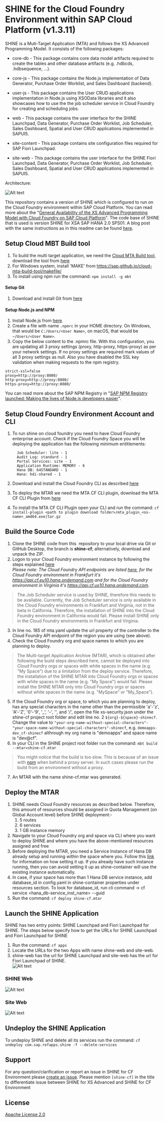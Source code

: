 SHINE for the Cloud Foundry Environment within SAP Cloud Platform (v1.3.11)
===============
SHINE is a Muti-Target Application (MTA) and follows the XS Advanced Programming Model. It consists of the following packages:

- core-db - This package contains core data model artifacts required to create the tables and other database artifacts (e.g. .hdbcds, .hdbsequence, ...).

- core-js - This package contains the Node.js implementation of Data Generator, Purchase Order Worklist, and Sales Dashboard (backend).

- user-js - This package contains the User CRUD applications implementation in Node.js using XSOData libraries and it also showcases how to use the the job scheduler service in Cloud Foundry for creating and scheduling jobs.

- web - This package contains the user interface for the SHINE Launchpad, Data Generator, Purchase Order Worklist, Job Scheduler, Sales Dashboard, Spatial and User CRUD applications implemented in SAPUI5.

- site-content - This package contains site configuration files required for SAP Fiori Launchpad.

- site-web - This package contains the user interface for the SHINE Fiori Launchpad, Data Generator, Purchase Order Worklist, Job Scheduler, Sales Dashboard, Spatial and User CRUD applications implemented in SAPUI5.

Architecture:

![Alt text](./images/SHINE-CF.jpg "Architecture")

This repository contains a version of SHINE which is configured to run on the Cloud Foundry environment within SAP Cloud Platform. You can read more about the "[General Availability of the XS Advanced Programming Model with Cloud Foundry on SAP Cloud Platform](https://blogs.sap.com/2017/05/16/general-availability-of-the-xs-advanced-programming-model-with-cloud-foundry-on-sap-cloud-platform/)". The code base of SHINE that is used is version SHINE for XSA SAP HANA 2.0 SPS01. A blog post with the same instructions as in this readme can be found [here](https://blogs.sap.com/2017/07/10/deploying-shine-on-the-cloud-foundry-environment-within-sap-cloud-platform/).

## Setup Cloud MBT Build tool

1. To build the multi target application, we need the [Cloud MTA Build tool](https://sap.github.io/cloud-mta-build-tool/), download the tool from [here](https://sap.github.io/cloud-mta-build-tool/download/)
2. For Windows system, install 'MAKE' from https://sap.github.io/cloud-mta-build-tool/makefile/
3. To install using npm run the command: `npm install -g mbt`

#### Setup Git
1. Download and install Git from [here](https://git-scm.com/)

#### Setup Node.js and NPM
1. Install Node.js from [here](https://nodejs.org/download/release/latest-v12.x/).
2. Create a file with name `.npmrc` in your HOME directory. On Windows, that would be `C:/Users/<User Name>`, on macOS, that would be `~/Users/<User Name>`. 
3. Copy the below content to the .npmrc file. With this configuration, you are updating all 3 proxy settings (proxy, http-proxy, https-proxy) as per your network settings. If no proxy settings are required mark values of all 3 proxy settings as null. Also you have disabled the SSL key validation when making requests to the npm registry.

~~~~
strict-ssl=false
proxy=http://proxy:8080/
http-proxy=http://proxy:8080/
https-proxy=http://proxy:8080/

~~~~

You can read more about the SAP NPM Registry in "[SAP NPM Registry launched: Making the lives of Node.js developers easier](https://blogs.sap.com/2017/05/16/sap-npm-registry-launched-making-the-lives-of-node.js-developers-easier/)".

## Setup Cloud Foundry Environment Account and CLI
1. To run shine on cloud foundry you need to have Cloud Foundry enterprise account. Check if the Cloud Foundry Space you will be deploying the application has the following minimum entitlements:

         Job Scheduler: lite - 1
         Audit Log: standard - 1
         Portal Services: site - 1
         Application Runtime: MEMORY - 6
         Hana DB: 64STANDARD - 1
         Hana: hdi-shared - 1

2. Download and install the Cloud Foundry CLI as described [here](https://help.sap.com/viewer/65de2977205c403bbc107264b8eccf4b/Cloud/en-US/4ef907afb1254e8286882a2bdef0edf4.html)
3. To deploy the MTAR we need the MTA CF CLI plugin, download the MTA CF CLI Plugin from [here](https://github.com/cloudfoundry-incubator/multiapps-cli-plugin/releases) 
4. To install the MTA CF CLI Plugin open your CLI and run the command: `cf install-plugin <path to plugin download folder>/mta_plugin_<os-name>_amd64.exe|tar.gz`

## Build the Source Code
1. Clone the SHINE code from this  repository to your local drive via Git or GitHub Desktop, the branch is **shine-cf**; alternatively, download and unpack the ZIP. 
2. Logon to your Cloud Foundry environment instance by following the steps explained [here](https://help.sap.com/viewer/65de2977205c403bbc107264b8eccf4b/Cloud/en-US/7a37d66c2e7d401db4980db0cd74aa6b.html)  
*Please note: The Cloud Foundry API endpoints are listed [here](https://help.sap.com/viewer/65de2977205c403bbc107264b8eccf4b/Cloud/en-US/350356d1dc314d3199dca15bd2ab9b0e.html), for the Cloud Foundry environment in Frankfurt it's https://api.cf.eu10.hana.ondemand.com and for the Cloud Foundry environment in Virginia it's https://api.cf.us10.hana.ondemand.com.*
> The Job Scheduler service is used by SHINE, therefore this needs to be available. Currently, the Job Scheduler service is only available in the Cloud Foundry environments in Frankfurt and Virginia, not in the beta in California. Therefore, the installation of SHINE into the Cloud Foundry environment in California would fail. Please install SHINE only in the Cloud Foundry environments in Frankfurt and Virginia.
3. In line no. 185 of mta.yaml update the url property of the controller to the Cloud Foundry API endpoint of the region you are using (see above).
4. Check the Cloud Foundry org and space names to which you are planning to deploy.
> The Multi-target Application Archive (MTAR), which is obtained after following the build steps described here, cannot be deployed into Cloud Foundry orgs or spaces with white spaces in the name (e.g. "My Space") due to a limitation from the deploy service. Therefore, the installation of the SHINE MTAR into Cloud Foundry orgs or spaces with white spaces in the name (e.g. "My Space") would fail. Please install the SHINE MTAR only into Cloud Foundry orgs or spaces without white spaces in the name  (e.g. "MySpace" or "My_Space").
5. If the Cloud Foundry org or space, to which you are planning to deploy, has any special characters in the name other than the permissible 'a'-'z', 'A'-'Z', '0'-'9', '_', '-', '\', and '/', open the file xs-security.json under the shine-cf project root folder and edit line no. 2 `${org}-${space}-shinecf`. Change the value to `"your-org-name-without-special-characters"-"your-space-name-without-special-characters"-shinecf`, e.g. `demoapps-dev_cf-shinecf` althrough my org name is "demoapps" and space name is "dev@cf".
6. In your CLI in the SHINE project root folder run the command: `mbt build --mtar=shine-cf.mtar`  
> You might notice that the build is too slow. This is because of an issue with [npm](https://github.com/npm/npm/issues/11028) when behind a proxy server. In such cases please run the build from an environment without a proxy.
7. An MTAR with the name shine-cf.mtar was generated.

## Deploy the MTAR
1. SHINE needs Cloud Foundry resources as described below. Therefore, this amount of resources should be assigned in Quota Management (on Global Account level) before SHINE deployment:-
    1.	5 routes
    2.	6 services
    3.	1 GB instance memory
2. Navigate to your Cloud Foundry org and space via CLI where you want to deploy SHINE and where you have the above-mentioned resources assigned and free
3. Before deploying the MTAR, you need a Service Instance of Hana DB  already setup and running within the space where you. Follow this [link](https://help.sap.com/viewer/cc53ad464a57404b8d453bbadbc81ceb/Cloud/en-US/21418824b23a401aa116d9ad42dd5ba6.html) for information on how setting it up. If you already have such instance running, then you can avoid setting it up as shine-container will use the existing instance automatically.
4. In case, if your space has more than 1 Hana DB service instance, add database_id in config.yaml in shine-container properties under resources section. To look for database_id, run cli command -> cf service <hana_db-service_inst_name> --guid
5. Run the command: `cf deploy shine-cf.mtar`

## Launch the SHINE Application
SHINE has two entry points: SHINE Launchpad and Fiori Launchpad for SHINE. The steps below specify how to get the URLs for SHINE Launchpad and Fiori Launchpad for SHINE  
1. Run the command: `cf apps`  
2. Locate the URLs for the two Apps with name shine-web and site-web.  
3. shine-web has the url for SHINE Launchpad and  site-web has the url for Fiori Launchpad of SHINE.  
![Alt text](./images/shine-url.jpg "SHINE URL;s")  
### SHINE Web  
![Alt text](./images/shine-web.jpg "SHINE Web")
### Site Web  
![Alt text](./images/shine-site-web.jpg "Site Web")  

## Undeploy the SHINE Application
To undeploy SHINE and delete all its services run the command: `cf undeploy com.sap.refapps.shine -f --delete-services`

## Support
For any question/clarification or report an issue in SHINE for CF Environment please [create an issue](https://github.com/sap/hana-shine-xsa/issues/new/). Please mention `[shine-cf]` in the title to differentiate issue between SHINE for XS Advanced and SHINE for CF Environment

## License
[Apache License 2.0](LICENSE)
